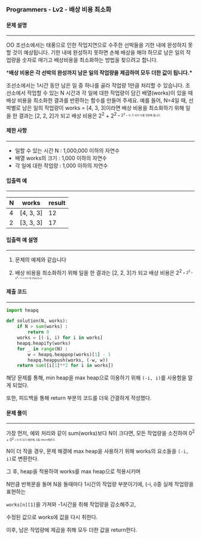 ### Programmers - Lv2 - 배상 비용 최소화

#### 문제 설명

---

OO 조선소에서는 태풍으로 인한 작업지연으로 수주한 선박들을 기한 내에 완성하지 못할 것이 예상됩니다. 기한 내에 완성하지 못하면 손해 배상을 해야 하므로 남은 일의 작업량을 숫자로 매기고 배상비용을 최소화하는 방법을 찾으려고 합니다.

***배상 비용은 각 선박의 완성까지 남은 일의 작업량을 제곱하여 모두 더한 값이 됩니다.\***

조선소에서는 1시간 동안 남은 일 중 하나를 골라 작업량 1만큼 처리할 수 있습니다. 조선소에서 작업할 수 있는 N 시간과 각 일에 대한 작업량이 담긴 배열(works)이 있을 때 배상 비용을 최소화한 결과를 반환하는 함수를 만들어 주세요. 예를 들어, N=4일 때, 선박별로 남은 일의 작업량이 works = [4, 3, 3]이라면 배상 비용을 최소화하기 위해 일을 한 결과는 [2, 2, 2]가 되고 배상 비용은
2<sup>2</sup> + 2<sup>2<sub> + 2<sup>2<sub> = 12 가 되어 12를 반환해 줍니다.



#### 제한 사항

---

- 일할 수 있는 시간 N : 1,000,000 이하의 자연수
- 배열 works의 크기 : 1,000 이하의 자연수
- 각 일에 대한 작업량 : 1,000 이하의 자연수



#### 입출력 예

---

| N    | works     | result |
| ---- | --------- | ------ |
| 4    | [4, 3, 3] | 12     |
| 2    | [3, 3, 3] | 17     |



#### 입출력 예 설명

---

1. 문제의 예제와 같습니다

2. 배상 비용을 최소화하기 위해 일을 한 결과는 [2, 2, 3]가 되고 배상 비용은 
   2<sup>2<sub> + 2<sup>2<sub> + 3<sup>2<sub> = 17 가 되어 17를 반환해 줍니다.



#### 제출 코드

---

```python
import heapq

def solution(N, works):
    if N > sum(works) :
        return 0
    works = [(-i, i) for i in works]
    heapq.heapify(works)
    for _ in range(N) :
        w = heapq.heappop(works)[1] - 1
        heapq.heappush(works, (-w, w))
    return sum([i[1]**2 for i in works])
```

해당 문제를 통해, min heap을 max heap으로 이용하기 위해 `(-i, i)`를 사용함을 알게 되었다.

또한, 피드백을 통해 return 부분의 코드를 더욱 간결하게 작성했다.



#### 문제 풀이

---

가장 먼저, 예외 처리와 같이 sum(works)보다 N이 크다면, 모든 작업량을 소진하여
0<sup>2<sub> + 0<sup>2<sub> = 0 이 되기 때문에, 0을 return해준다.

N이 더 작을 경우, 문제 해결에 max heap을 사용하기 위해 works의 요소들을 `(-i, i)`로 변환한다.

그 후, heap을 적용하여 works를 max heap으로 적용시키며

N만큼 반복문을 돌며 N을 돌때마다 1시간의 작업량 부분이기에, (-i, i)중 실제 작업량을 표현하는

`works[n][1]`을 가져와 -1시간을 취해 작업량을 감소해주고,

수정된 값으로 works에 값을 다시 취한다.

이후, 남은 작업량에 제곱을 취해 모두 더한 값을 return한다.
